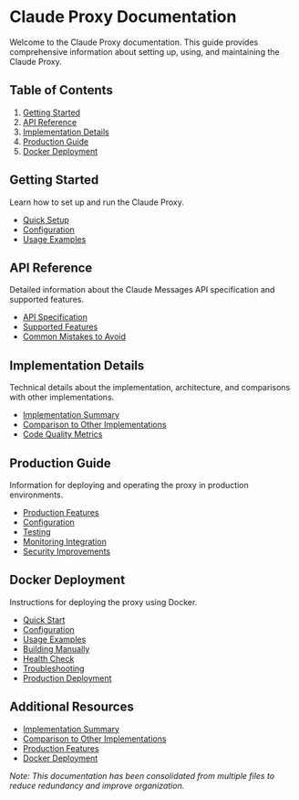 # Claude Proxy Documentation

Welcome to the Claude Proxy documentation. This guide provides comprehensive information about setting up, using, and maintaining the Claude Proxy.

## Table of Contents

1. [Getting Started](#getting-started)
2. [API Reference](#api-reference)
3. [Implementation Details](#implementation-details)
4. [Production Guide](#production-guide)
5. [Docker Deployment](#docker-deployment)

## Getting Started

Learn how to set up and run the Claude Proxy.

- [Quick Setup](CLAUDE_CODE_SETUP.md)
- [Configuration](CLAUDE_CODE_SETUP.md#configuration)
- [Usage Examples](CLAUDE_CODE_SETUP.md#usage-examples)

## API Reference

Detailed information about the Claude Messages API specification and supported features.

- [API Specification](API_REFERENCE.md)
- [Supported Features](API_REFERENCE.md#supported-features)
- [Common Mistakes to Avoid](API_REFERENCE.md#common-mistakes-to-avoid)

## Implementation Details

Technical details about the implementation, architecture, and comparisons with other implementations.

- [Implementation Summary](IMPLEMENTATION_DETAILS.md)
- [Comparison to Other Implementations](IMPLEMENTATION_DETAILS.md#comparison-to-other-implementations)
- [Code Quality Metrics](IMPLEMENTATION_DETAILS.md#code-quality-metrics)

## Production Guide

Information for deploying and operating the proxy in production environments.

- [Production Features](PRODUCTION_GUIDE.md)
- [Configuration](PRODUCTION_GUIDE.md#configuration)
- [Testing](PRODUCTION_GUIDE.md#testing)
- [Monitoring Integration](PRODUCTION_GUIDE.md#monitoring-integration)
- [Security Improvements](PRODUCTION_GUIDE.md#security-improvements)

## Docker Deployment

Instructions for deploying the proxy using Docker.

- [Quick Start](DOCKER.md)
- [Configuration](DOCKER.md#configuration)
- [Usage Examples](DOCKER.md#usage-examples)
- [Building Manually](DOCKER.md#building-manually)
- [Health Check](DOCKER.md#health-check)
- [Troubleshooting](DOCKER.md#troubleshooting)
- [Production Deployment](DOCKER.md#production-deployment)

## Additional Resources

- [Implementation Summary](IMPLEMENTATION_DETAILS.md)
- [Comparison to Other Implementations](IMPLEMENTATION_DETAILS.md#comparison-to-other-implementations)
- [Production Features](PRODUCTION_GUIDE.md)
- [Docker Deployment](DOCKER.md)

*Note: This documentation has been consolidated from multiple files to reduce redundancy and improve organization.*